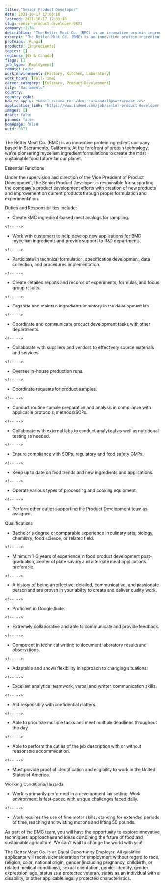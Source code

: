 ```yaml
---
title: "Senior Product Developer"
date: 2021-10-17 17:03:18
lastmod: 2021-10-17 17:03:18
slug: senior-product-developer-9871
company: 1170
description: "The Better Meat Co. (BMC) is an innovative protein ingredient company based in Sacramento, California. At the forefront of protein technology, we’re pioneering mycelium ingredient formulations to create the most sustainable food future for our planet.Essential FunctionsUnder the supervision and direction of the Vice President of Product Development, the Senior Product Developer is responsible for supporting the company’s product development efforts with creation of new products and improvement on current products through proper formulation and experimentation."
excerpt: "The Better Meat Co. (BMC) is an innovative protein ingredient company based in Sacramento, California. At the forefront of protein technology, we’re pioneering mycelium ingredient formulations to create the most sustainable food future for our planet.Essential FunctionsUnder the supervision and direction of the Vice President of Product Development, the Senior Product Developer is responsible for supporting the company’s product development efforts with creation of new products and improvement on current products through proper formulation and experimentation."
proteins: [Fungi]
products: [Ingredients]
topics: []
regions: [US & Canada]
flags: []
job_type: [Employment]
remote: FALSE
work_environment: [Factory, Kitchen, Laboratory]
work_hours: [Full-Time]
career_category: [Culinary, Product Development]
city: "Sacramento"
country: 
country_code: 
how_to_apply: "Email resume to: <doni.curkendall@bettermeat.co>"
application_link: "https://www.indeed.com/job/senior-product-developer-eced207e27b205cc"
images: []
draft: false
pinned: false
homepage: false
uuid: 9871
---
```

The Better Meat Co. (BMC) is an innovative protein ingredient company
based in Sacramento, California. At the forefront of protein technology,
we're pioneering mycelium ingredient formulations to create the most
sustainable food future for our planet.

Essential Functions

Under the supervision and direction of the Vice President of Product
Development, the Senior Product Developer is responsible for supporting
the company's product development efforts with creation of new products
and improvement on current products through proper formulation and
experimentation.

Duties and Responsibilities include:

-   Create BMC ingredient-based meat analogs for sampling.

```{=html}
<!-- -->
```
-   Work with customers to help develop new applications for BMC
    mycelium ingredients and provide support to R&D departments.

```{=html}
<!-- -->
```
-   Participate in technical formulation, specification development,
    data collection, and procedures implementation.

```{=html}
<!-- -->
```
-   Create detailed reports and records of experiments, formulas, and
    focus group results.

```{=html}
<!-- -->
```
-   Organize and maintain ingredients inventory in the development lab.

```{=html}
<!-- -->
```
-   Coordinate and communicate product development tasks with other
    departments.

```{=html}
<!-- -->
```
-   Collaborate with suppliers and vendors to effectively source
    materials and services.

```{=html}
<!-- -->
```
-   Oversee in-house production runs.

```{=html}
<!-- -->
```
-   Coordinate requests for product samples.

```{=html}
<!-- -->
```
-   Conduct routine sample preparation and analysis in compliance with
    applicable protocols, methods/SOPs.

```{=html}
<!-- -->
```
-   Collaborate with external labs to conduct analytical as well as
    nutritional testing as needed.

```{=html}
<!-- -->
```
-   Ensure compliance with SOPs, regulatory and food safety GMPs.

```{=html}
<!-- -->
```
-   Keep up to date on food trends and new ingredients and applications.

```{=html}
<!-- -->
```
-   Operate various types of processing and cooking equipment.

```{=html}
<!-- -->
```
-   Perform other duties supporting the Product Development team as
    assigned.

Qualifications

-   Bachelor's degree or comparable experience in culinary arts,
    biology, chemistry, food science, or related field.

```{=html}
<!-- -->
```
-   Minimum 1-3 years of experience in food product development
    post-graduation, center of plate savory and alternate meat
    applications preferable.

```{=html}
<!-- -->
```
-   A history of being an effective, detailed, communicative, and
    passionate person and are proven in your ability to create and
    deliver quality work.

```{=html}
<!-- -->
```
-   Proficient in Google Suite.

```{=html}
<!-- -->
```
-   Extremely collaborative and able to communicate and provide
    feedback.

```{=html}
<!-- -->
```
-   Competent in technical writing to document laboratory results and
    observations.

```{=html}
<!-- -->
```
-   Adaptable and shows flexibility in approach to changing situations.

```{=html}
<!-- -->
```
-   Excellent analytical teamwork, verbal and written communication
    skills.

```{=html}
<!-- -->
```
-   Act responsibly with confidential matters.

```{=html}
<!-- -->
```
-   Able to prioritize multiple tasks and meet multiple deadlines
    throughout the day.

```{=html}
<!-- -->
```
-   Able to perform the duties of the job description with or without
    reasonable accommodation.

```{=html}
<!-- -->
```
-   Must provide proof of identification and eligibility to work in the
    United States of America.

Working Conditions/Hazards

-   Work is primarily performed in a development lab setting. Work
    environment is fast-paced with unique challenges faced daily.

```{=html}
<!-- -->
```
-   Work requires the use of fine motor skills, standing for extended
    periods of time, reaching and twisting motions and lifting 50
    pounds.

As part of the BMC team, you will have the opportunity to explore
innovative techniques, approaches and ideas combining the future of food
and sustainable agriculture. We can't wait to change the world with you!

The Better Meat Co. is an Equal Opportunity Employer. All qualified
applicants will receive consideration for employment without regard to
race, religion, color, national origin, gender (including pregnancy,
childbirth, or related medical conditions), sexual orientation, gender
identity, gender expression, age, status as a protected veteran, status
as an individual with a disability, or other applicable legally
protected characteristics.
